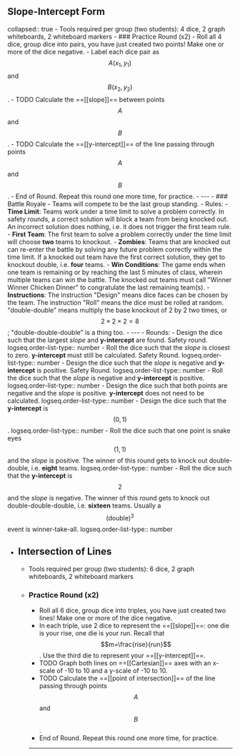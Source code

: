 ## Slope-Intercept Form
collapsed:: true
	- Tools required per group (two students):  4 dice, 2 graph whiteboards, 2 whiteboard markers
	- ### Practice Round (x2)
		- Roll all 4 dice, group dice into pairs, you have just created two points! Make one or more of the dice negative.
		- Label each dice pair as $$A(x_1, y_1)$$ and $$B(x_2, y_2)$$.
		- TODO Calculate the ==[[slope]]== between points $$A$$ and $$B$$.
		- TODO Calculate the ==[[y-intercept]]== of the line passing through points $$A$$ and $$B$$.
		- End of Round. Repeat this round one more time, for practice.
		- ---
	- ### Battle Royale
		- Teams will compete to be the last group standing.
		- Rules:
			- **Time Limit**:  Teams work under a time limit to solve a problem correctly. In safety rounds, a correct solution will block a team from being knocked out. An incorrect solution does nothing, i.e. it does not trigger the first team rule.
			- **First Team**:  The first team to solve a problem correctly under the time limit will choose **two** teams to knockout.
			- **Zombies**:  Teams that are knocked out can re-enter the battle by solving any future problem correctly within the time limit. If a knocked out team have the first correct solution, they get to knockout double, i.e. **four** teams.
			- **Win Conditions**:  The game ends when one team is remaining or by reaching the last 5 minutes of class, wherein multiple teams can win the battle. The knocked out teams must call "Winner Winner Chicken Dinner" to congratulate the last remaining team(s).
			- **Instructions**:  The instruction "Design" means dice faces can be chosen by the team. The instruction "Roll" means the dice must be rolled at random. "double-double" means multiply the base knockout of 2 by 2 two times, or $$2\times 2\times 2=8$$; "double-double-double" is a thing too.
			- ---
		- Rounds:
			- Design the dice such that the largest *slope* and **y-intercept** are found. Safety round.
			  logseq.order-list-type:: number
			- Roll the dice such that the *slope* is closest to zero. **y-intercept** must still be calculated. Safety Round.
			  logseq.order-list-type:: number
			- Design the dice such that the *slope* is negative and **y-intercept** is positive. Safety Round.
			  logseq.order-list-type:: number
			- Roll the dice such that the *slope* is negative and **y-intercept** is positive.
			  logseq.order-list-type:: number
			- Design the dice such that both points are negative and the *slope* is positive. **y-intercept** does not need to be calculated.
			  logseq.order-list-type:: number
			- Design the dice such that the **y-intercept** is $$(0,1)$$.
			  logseq.order-list-type:: number
			- Roll the dice such that one point is snake eyes $$(1,1)$$ and the *slope* is positive. The winner of this round gets to knock out double-double, i.e. **eight** teams.
			  logseq.order-list-type:: number
			- Roll the dice such that the **y-intercept** is $$2$$ and the *slope* is negative. The winner of this round gets to knock out double-double-double, i.e. **sixteen** teams. Usually a $$(\text{double})^3$$ event is winner-take-all.
			  logseq.order-list-type:: number
- ## Intersection of Lines
	- Tools required per group (two students):  6 dice, 2 graph whiteboards, 2 whiteboard markers
	- ### Practice Round (x2)
		- Roll all 6 dice, group dice into triples, you have just created two lines! Make one or more of the dice negative.
		- In each triple, use 2 dice to represent the ==[[slope]]==:  one die is your rise, one die is your run. Recall that $$m=\frac{rise}{run}$$. Use the third die to represent your ==[[y-intercept]]==.
		- TODO Graph both lines on ==[[Cartesian]]== axes with an x-scale of -10 to 10 and a y-scale of -10 to 10.
		- TODO Calculate the ==[[point of intersection]]== of the line passing through points $$A$$ and $$B$$.
		- End of Round. Repeat this round one more time, for practice.
		- ---